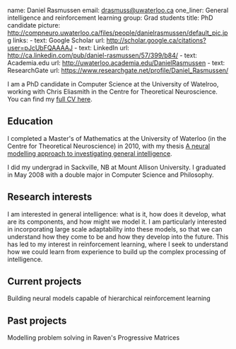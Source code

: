 name: Daniel Rasmussen
email: drasmuss@uwaterloo.ca
one_liner: General intelligence and reinforcement learning
group: Grad students
title: PhD candidate
picture: http://compneuro.uwaterloo.ca/files/people/danielrasmussen/default_pic.jpg
links: 
    - text: Google Scholar
      url: http://scholar.google.ca/citations?user=pJcUbFQAAAAJ
    - text: LinkedIn
      url: http://ca.linkedin.com/pub/daniel-rasmussen/57/399/b84/
    - text: Academia.edu
      url: http://uwaterloo.academia.edu/DanielRasmussen
    - text: ResearchGate
      url: https://www.researchgate.net/profile/Daniel_Rasmussen/

I am a PhD candidate in Computer Science at the University of Watelroo,
working with Chris Eliasmith in the Centre for Theoretical Neuroscience.
You can find my [full CV here](http://compneuro.uwaterloo.ca/files/people/danielrasmussen/CV.pdf).

## Education

I completed a Master's of Mathematics at the University of Waterloo (in the
Centre for Theoretical Neuroscience) in 2010, with my thesis 
[A neural modelling approach to investigating general intelligence]( http://hdl.handle.net/10012/5330).

I did my undergrad in Sackville, NB at Mount Allison
University. I graduated in May 2008 with a double major in Computer Science and Philosophy. 

## Research interests

I am interested in general intelligence: what is it, how does it develop, what
are its components, and how might we model it. I am particularly interested in
incorporating large scale adaptability into these models, so that we can
understand how they come to be and how they develop into the future.  This has led to 
my interest in reinforcement learning, where I seek to understand how we could
learn from experience to build up the complex processing of intelligence.

## Current projects

Building neural models capable of hierarchical reinforcement learning

## Past projects

Modelling problem solving in Raven's Progressive Matrices


